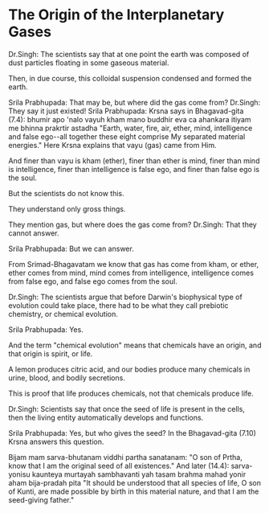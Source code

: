 # The Origin of the Interplanetary Gases

Dr.Singh: The scientists say that at one point the earth was composed of dust particles floating in some gaseous material.

Then, in due course, this colloidal suspension condensed and formed the earth.

Srila Prabhupada: That may be, but where did the gas come from? Dr.Singh: They say it just existed! Srila Prabhupada: Krsna says in Bhagavad-gita (7.4): bhumir apo 'nalo vayuh kham mano buddhir eva ca ahankara itiyam me bhinna prakrtir astadha "Earth, water, fire, air, ether, mind, intelligence and false ego--all together these eight comprise My separated material energies." Here Krsna explains that vayu (gas) came from Him.

And finer than vayu is kham (ether), finer than ether is mind, finer than mind is intelligence, finer than intelligence is false ego, and finer than false ego is the soul.

But the scientists do not know this.

They understand only gross things.

They mention gas, but where does the gas come from? Dr.Singh: That they cannot answer.

Srila Prabhupada: But we can answer.

From Srimad-Bhagavatam we know that gas has come from kham, or ether, ether comes from mind, mind comes from intelligence, intelligence comes from false ego, and false ego comes from the soul.

Dr.Singh: The scientists argue that before Darwin's biophysical type of evolution could take place, there had to be what they call prebiotic chemistry, or chemical evolution.

Srila Prabhupada: Yes.

And the term "chemical evolution" means that chemicals have an origin, and that origin is spirit, or life.

A lemon produces citric acid, and our bodies produce many chemicals in urine, blood, and bodily secretions.

This is proof that life produces chemicals, not that chemicals produce life.

Dr.Singh: Scientists say that once the seed of life is present in the cells, then the living entity automatically develops and functions.

Srila Prabhupada: Yes, but who gives the seed? In the Bhagavad-gita (7.10) Krsna answers this question.

Bijam mam sarva-bhutanam viddhi partha sanatanam: "O son of Prtha, know that I am the original seed of all existences." And later (14.4): sarva-yonisu kaunteya murtayah sambhavanti yah tasam brahma mahad yonir aham bija-pradah pita "It should be understood that all species of life, O son of Kunti, are made possible by birth in this material nature, and that I am the seed-giving father."

